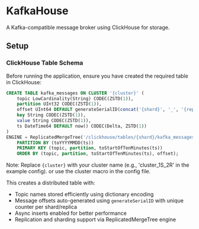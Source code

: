 # KafkaHouse

A Kafka-compatible message broker using ClickHouse for storage.

## Setup

### ClickHouse Table Schema

Before running the application, ensure you have created the required table in ClickHouse:

```sql
CREATE TABLE kafka_messages ON CLUSTER '{cluster}' (
    topic LowCardinality(String) CODEC(ZSTD(1)),
    partition UInt32 CODEC(ZSTD(1)),
    offset UInt64 DEFAULT generateSerialID(concat('{shard}', '_', '{replica}', '_messages')) CODEC(Delta, ZSTD(1)),
    key String CODEC(ZSTD(1)),
    value String CODEC(ZSTD(1)),
    ts DateTime64 DEFAULT now() CODEC(Delta, ZSTD(1))
)
ENGINE = ReplicatedMergeTree('/clickhouse/tables/{shard}/kafka_messages', '{replica}')
    PARTITION BY (toYYYYMMDD(ts))
    PRIMARY KEY (topic, partition, toStartOfTenMinutes(ts))
    ORDER BY (topic, partition, toStartOfTenMinutes(ts), offset);
```

Note: Replace `{cluster}` with your cluster name (e.g., 'cluster_1S_2R' in the example config). or use the cluster macro in the config file.

This creates a distributed table with:
- Topic names stored efficiently using dictionary encoding
- Message offsets auto-generated using `generateSerialID` with unique counter per shard/replica
- Async inserts enabled for better performance
- Replication and sharding support via ReplicatedMergeTree engine 
